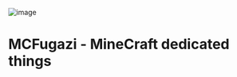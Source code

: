 ![image](https://github.com/user-attachments/assets/831c7377-b94b-4296-97f0-086ecb531dcb)

# MCFugazi - MineCraft dedicated things
